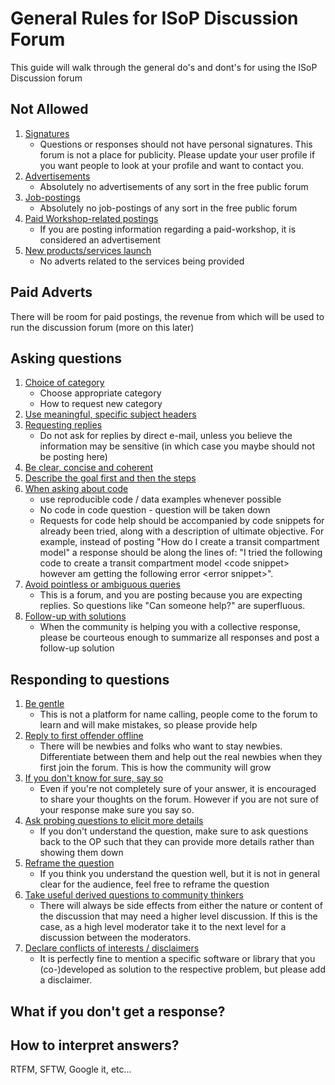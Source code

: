 # General Rules for ISoP Discussion Forum

This guide will walk through the general do's and dont's for using the ISoP Discussion forum

## Not Allowed

1. [Signatures](#nopublicity)
	+ Questions or responses should not have personal signatures. This forum is not a place for publicity. Please update your user profile if you want people to look at your profile and want to contact you.
2. [Advertisements](#noadverts)
	+ Absolutely no advertisements of any sort in the free public forum
3. [Job-postings](#nojobpostings)
	+ Absolutely no job-postings of any sort in the free public forum
4. [Paid Workshop-related postings](#workshoppostings)
	+ If you are posting information regarding a paid-workshop, it is considered an advertisement
5. [New products/services launch](#noservices)
	+ No adverts related to the services being provided

## Paid Adverts 

There will be room for paid postings, the revenue from which will be used to run the discussion forum (more on this later)

## Asking questions

1. [Choice of category](#category)
	+ Choose appropriate category
	+ How to request new category
2. [Use meaningful, specific subject headers](#subjectheaders)
3. [Requesting replies](#replies)
	+ Do not ask for replies by direct e-mail, unless you believe the information may be sensitive (in which case you maybe should not be posting here)
4. [Be clear, concise and coherent](#coherence)
5. [Describe the goal first and then the steps](#goalandstep)
6. [When asking about code](#codequestions)
	+ use reproducible code / data examples whenever possible
	+ No code in code question - question will be taken down
	+ Requests for code help should be accompanied by code snippets for already been tried, along with a description of ultimate objective. For example, instead of posting "How do I create a transit compartment model" a response should be along the lines of: "I tried the following code to create a transit compartment model \<code snippet\> however am getting the following error \<error snippet\>".
7. [Avoid pointless or ambiguous queries](#prune)
	+ This is a forum, and you are posting because you are expecting replies. So questions like "Can someone help?" are superfluous.
8. [Follow-up with solutions](#follow-up)
	+ When the community is helping you with a collective response, please be courteous enough to summarize all responses and post a follow-up solution

## Responding to questions

1. [Be gentle](#gentle)
	+ This is not a platform for name calling, people come to the forum to learn and will make mistakes, so please provide help 
2. [Reply to first offender offline](#givethemachance)
	+ There will be newbies and folks who want to stay newbies. Differentiate between them and help out the real newbies when they first join the forum. This is how the community will grow
3. [If you don't know for sure, say so](#behonest)
	+ Even if you're not completely sure of your answer, it is encouraged to share your thoughts on the forum. However if you are not sure of your response make sure you say so.
4. [Ask probing questions to elicit more details](#improvethequestion)
	+ If you don't understand the question, make sure to ask questions back to the OP such that they can provide more details rather than showing them down
5. [Reframe the question](#reframe)
	+ If you think you understand the question well, but it is not in general clear for the audience, feel free to reframe the question
6. [Take useful derived questions to community thinkers](#startdiscussion)
	+ There will always be side effects from either the nature or content of the discussion that may need a higher level discussion. If this is the case, as a high level moderator take it to the next level for a discussion between the moderators. 
7. [Declare conflicts of interests / disclaimers](#disclaimer)
	+ It is perfectly fine to mention a specific software or library that you (co-)developed as solution to the respective problem, but please add a disclaimer.

## What if you don't get a response?



## How to interpret answers?

RTFM, SFTW, Google it, etc...
